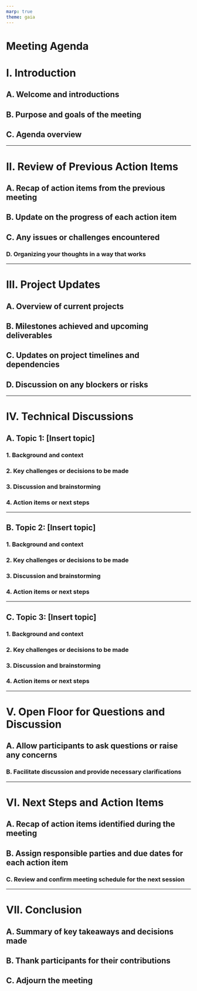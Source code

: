 ```yaml
---
marp: true
theme: gaia
---
```


# Meeting Agenda 

# I. Introduction 
## A. Welcome and introductions 
## B. Purpose and goals of the meeting 
## C. Agenda overview

---

# II. Review of Previous Action Items 
## A. Recap of action items from the previous meeting 
## B. Update on the progress of each action item 
## C. Any issues or challenges encountered
### D. Organizing your thoughts in a way that works 

---

# III. Project Updates 
## A. Overview of current projects 
## B. Milestones achieved and upcoming deliverables 
## C. Updates on project timelines and dependencies 
## D. Discussion on any blockers or risks

---



# IV. Technical Discussions
## A. Topic 1: [Insert topic] 
### 1. Background and context 
### 2. Key challenges or decisions to be made 
### 3. Discussion and brainstorming 
### 4. Action items or next steps

---


## B. Topic 2: [Insert topic] 
### 1. Background and context 
### 2. Key challenges or decisions to be made 
### 3. Discussion and brainstorming 
### 4. Action items or next steps

---

## C. Topic 3: [Insert topic] 
### 1. Background and context
### 2. Key challenges or decisions to be made
### 3. Discussion and brainstorming 
### 4. Action items or next steps

---

# V. Open Floor for Questions and Discussion 
## A. Allow participants to ask questions or raise any concerns 
### B. Facilitate discussion and provide necessary clarifications

---

# VI. Next Steps and Action Items 
## A. Recap of action items identified during the meeting 
## B. Assign responsible parties and due dates for each action item 
### C. Review and confirm meeting schedule for the next session

---

# VII. Conclusion 
## A. Summary of key takeaways and decisions made 
## B. Thank participants for their contributions 
## C. Adjourn the meeting